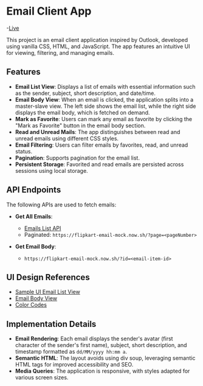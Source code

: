 # Email Client App

-[Live](https://email-client-frontend.netlify.app)

This project is an email client application inspired by Outlook, developed using vanilla CSS, HTML, and JavaScript. The app features an intuitive UI for viewing, filtering, and managing emails.

## Features

- **Email List View**: Displays a list of emails with essential information such as the sender, subject, short description, and date/time.
- **Email Body View**: When an email is clicked, the application splits into a master-slave view. The left side shows the email list, while the right side displays the email body, which is fetched on demand.
- **Mark as Favorite**: Users can mark any email as favorite by clicking the "Mark as Favorite" button in the email body section.
- **Read and Unread Mails**: The app distinguishes between read and unread emails using different CSS styles.
- **Email Filtering**: Users can filter emails by favorites, read, and unread status.
- **Pagination**: Supports pagination for the email list.
- **Persistent Storage**: Favorited and read emails are persisted across sessions using local storage.

## API Endpoints

The following APIs are used to fetch emails:

- **Get All Emails**: 
  - [Emails List API](https://flipkart-email-mock.now.sh/)
  - Paginated: `https://flipkart-email-mock.now.sh/?page=<pageNumber>`

- **Get Email Body**: 
  - `https://flipkart-email-mock.now.sh/?id=<email-item-id>`

## UI Design References

- [Sample UI Email List View](http://bit.ly/2VtQGcb)
- [Email Body View](http://bit.ly/2I5DemI)
- [Color Codes](http://bit.ly/2wa2pCa)

## Implementation Details

- **Email Rendering**: Each email displays the sender's avatar (first character of the sender's first name), subject, short description, and timestamp formatted as `dd/MM/yyyy hh:mm a`.
- **Semantic HTML**: The layout avoids using div soup, leveraging semantic HTML tags for improved accessibility and SEO.
- **Media Queries**: The application is responsive, with styles adapted for various screen sizes.

